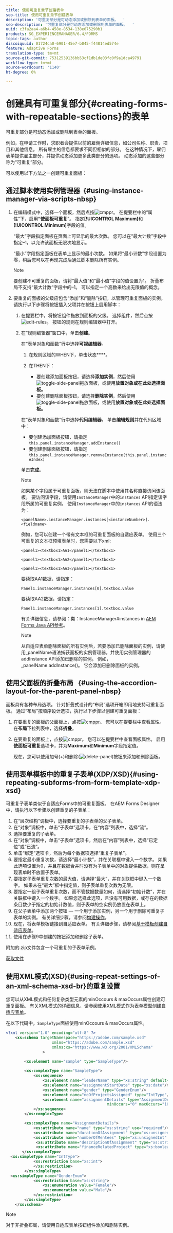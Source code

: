 ```yaml
---
title: 使用可重复章节创建表单
seo-title: 使用可重复章节创建表单
description: '可重复部分是可动态添加或删除到表单的面板。  '
seo-description: '可重复部分是可动态添加或删除到表单的面板。  '
uuid: c3fa2aa4-a6b4-458e-8534-138e075290b1
products: SG_EXPERIENCEMANAGER/6.4/FORMS
topic-tags: author
discoiquuid: 01724ca0-6901-45e7-b045-f44814ed574e
feature: Adaptive Forms
translation-type: tm+mt
source-git-commit: 75312539136bb53cf1db1de03fc0f9a1dca49791
workflow-type: tm+mt
source-wordcount: '1140'
ht-degree: 0%

---
```



# 创建具有可重复部分{#creating-forms-with-repeatable-sections}的表单

可重复部分是可动态添加或删除到表单的面板。

例如，在申请工作时，求职者会提供以前的雇佣详细信息，如公司名称、职责、项目和其他信息。 所有雇主的信息都要求不同但相似的部分。 在这种情况下，雇佣表单提供雇主部分，并提供动态添加更多此类部分的选项。 动态添加的这些部分称为“可重复”部分。

可以使用以下方法之一创建可重复面板：

## 通过脚本使用实例管理器  {#using-instance-manager-via-scripts-nbsp}

1. 在编辑模式中，选择一个面板，然后点按![cmppr](assets/cmppr.png)。 在提要栏中的“属性”下，启用&#x200B;**“使面板可重复**”。 指定&#x200B;**[!UICONTROL Maximum]**&#x200B;和&#x200B;**[!UICONTROL Minimum]**&#x200B;字段的值。

   “最大”字段指定面板在页面上可显示的最大次数。 您可以在“最大计数”字段中指定–1，以允许该面板无限次地显示。

   “最小”字段指定面板在表单上显示的最小次数。 如果将“最小计数”字段设置为零，稍后您可以在再现完成后通过脚本删除所有实例。

   >[!NOTE]
   >
   >要创建不可重复的面板，请将“最大值”和“最小值”字段的值设置为1。 折叠布局不支持“最大计数”字段中的–1。 可以指定一个高数来给出无限值的概念。

1. 要重复的面板的父级应包含“添加”和“删除”按钮，以管理可重复面板的实例。 请执行以下步骤将按钮插入父项并在按钮上启用脚本：

   1. 在提要栏中，将按钮组件拖放到面板的父级。 选择组件，然后点按![edit-rules](assets/edit-rules.png)。 按钮的规则在规则编辑器中打开。
   1. 在“规则编辑器”窗口中，单击&#x200B;**创建**。

      在“表单对象和函数”行中选择&#x200B;**可视编辑器**。

      1. 在规则区域的WHEN下，单击状态&#x200B;****。
      1. 在THEN下：

         * 要创建添加面板按钮，请选择&#x200B;**添加实例**，然后使用![ toggle-side-panel](assets/toggle-side-panel.png)拖放面板，或使用&#x200B;**放置对象或在此处选择面板。**
         * 要创建删除面板按钮，请选择&#x200B;**删除实例**，然后使用![ toggle-side-panel](assets/toggle-side-panel.png)拖放面板，或使用&#x200B;**放置对象或在此处选择面板。**

      在“表单对象和函数”行中选择&#x200B;**代码编辑器**。 单击&#x200B;**编辑规则**&#x200B;并在代码区域中：

      * 要创建添加面板按钮，请指定`this.panel.instanceManager.addInstance()`
      * 要创建删除面板按钮，请指定`this.panel.instanceManager.removeInstance(this.panel.instanceIndex)`

      单击&#x200B;**完成**。

      >[!NOTE]
      >
      >如果某个字段属于可重复面板，则无法在脚本中使用其名称直接访问该面板。 要访问该字段，请使用`InstanceManager`中的`instances` API指定该字段所属的可重复实例。 使用`InstanceManager`中的`instances` API的语法为：
      >
      >
      >`<panelName>.instanceManager.instances[<instanceNumber>].<fieldname>`
      >
      >
      >例如，您可以创建一个带有文本框的可重复面板的自适应表单。 使用三个可重复的文本框预填表单时，您需要以下xml:
      >
      >
      >`<panel1><textbox1>AA1</panel1></textbox1>`
      >
      >
      >`<panel1><textbox1>AA2</panel1></textbox1>`
      >
      >
      >`<panel1><textbox1>AA3</panel1></textbox1>`
      >
      >
      >要读取AA1数据，请指定：
      >
      >
      >`Panel1.instanceManager.instances[0].textbox.value`
      >
      >
      >要读取AA2数据，请指定：
      >
      >
      >`Panel1.instanceManager.instances[1].textbox.value`
      >
      >
      >有关详细信息，请参阅：类：InstanceManager#instances in [AEM Forms Java API参考](https://adobe.com/go/learn_aemforms_documentation_63)。

      >[!NOTE]
      >
      >从自适应表单删除面板的所有实例后，若要添加已删除面板的实例，请使用_panelName语法捕获面板的实例管理器，并使用实例管理器的addInstance API添加已删除的实例。 例如，_panelName.addInstance()。 它会添加已删除面板的实例。















## 使用父面板的折叠布局   {#using-the-accordion-layout-for-the-parent-panel-nbsp}

面板具有各种布局选项。 针对折叠式设计的“布局”选项开箱即用地支持可重复面板。 通过“布局”按顺序设计选项，执行以下步骤以创建可重复面板：

1. 在要重复的面板的父面板上，点按![cmppr](assets/cmppr.png)。 您可以在提要栏中查看属性。 在&#x200B;**布局**&#x200B;下拉列表中，选择&#x200B;**折叠**。
1. 在要重复的面板上，点按![cmppr](assets/cmppr.png)。 您可以在提要栏中查看面板属性。 启用&#x200B;**使面板可重复**&#x200B;选项卡，并为&#x200B;**Maximum**&#x200B;和&#x200B;**Minimum**&#x200B;字段指定值。

   现在，您可以使用加号(+)和删除(![delete-panel](assets/delete-panel.png))按钮来添加和删除面板。

## 使用表单模板中的重复子表单(XDP/XSD){#using-repeating-subforms-from-form-template-xdp-xsd}

可重复子表单类似于自适应Forms中的可重复面板。 在AEM Forms Designer中，请执行以下步骤以创建重复的子表单：

1. 在“层次结构”调板中，选择要重复的子表单的父子表单。
1. 在“对象”调板中，单击“子表单”选项卡，在“内容”列表中，选择“流”。
1. 选择要重复的子表单。
1. 在“对象”调板中，单击“子表单”选项卡，然后在“内容”列表中，选择“已定位”或“已流”。
1. 单击“绑定”选项卡，然后为每个数据项选择“重复子表单”。
1. 要指定最小重复次数，请选择“最小计数”，并在关联框中键入一个数字。 如果此选项设置为0，并且在数据合并时没有为子表单中的对象提供数据，则在呈现表单时不放置子表单。
1. 要指定子表单重复次数的最大值，请选择“最大”，并在关联框中键入一个数字。 如果未在“最大”框中指定值，则子表单重复次数为无限。
1. 要指定一组子表单重复次数，而不管数据数量如何，请选择“初始计数”，并在关联框中键入一个数字。 如果您选择此选项，且没有可用数据，或存在的数据条目数少于指定的初始计数值，则子表单的空实例仍放置在表单上。
1. 在父子表单中添加两个按钮 — 一个用于添加实例，另一个用于删除可重复子表单的实例。 有关详细步骤，请参阅[构建操作](https://help.adobe.com/en_US/AEMForms/6.1/DesignerHelp/WS107c29ade9134a2c74572b5612a87ca2b56-8000.2.html#WS107c29ade9134a2c-1f74d86012a87d4fe55-8000.2)。
1. 现在，将表单模板链接到自适应表单。 有关详细步骤，请参阅[基于模板创建自适应表单](/help/forms/using/creating-adaptive-form.md#create-an-adaptive-form-based-on-a-template)。
1. 使用在步骤9中创建的按钮添加和删除子表单。

附加的.zip文件包含一个可重复的子表单示例。

[获取文件](assets/samplerepeatablesubform.zip)

## 使用XML模式(XSD){#using-repeat-settings-of-an-xml-schema-xsd-br}的重复设置

您可以从XML模式和任何复杂类型元素的minOccours &amp; maxOccurs属性创建可重复面板。 有关XML模式的详细信息，请参阅[使用XML模式作为表单模型创建自适应表单](/help/forms/using/adaptive-form-xml-schema-form-model.md)。

在以下代码中，`SampleType`面板使用minOccours &amp; maxOccurs属性。

```xml
<?xml version="1.0" encoding="utf-8" ?> 
    <xs:schema targetNamespace="https://adobe.com/sample.xsd"
                    xmlns="https://adobe.com/sample.xsd"
                    xmlns:xs="https://www.w3.org/2001/XMLSchema"
                >

        <xs:element name="sample" type="SampleType"/>
        
        <xs:complexType name="SampleType">
            <xs:sequence>
                <xs:element name="leaderName" type="xs:string" default="Enter Name"/>
                <xs:element name="assignmentStartDate" type="xs:date"/>
                <xs:element name="gender" type="GenderEnum"/>
                <xs:element name="noOfProjectsAssigned" type="IntType"/>
                <xs:element name="assignmentDetails" type="AssignmentDetails" 
                                            minOccurs="0" maxOccurs="10"/>
            </xs:sequence>
        </xs:complexType>

        <xs:complexType name="AssignmentDetails">
            <xs:attribute name="name" type="xs:string" use="required"/>
            <xs:attribute name="durationOfAssignment" type="xs:unsignedInt" use="required"/>
            <xs:attribute name="numberOfMentees" type="xs:unsignedInt" use="required"/>
             <xs:attribute name="descriptionOfAssignment" type="xs:string" use="required"/>
             <xs:attribute name="financeRelatedProject" type="xs:boolean"/>
       </xs:complexType>
  <xs:simpleType name="IntType">
            <xs:restriction base="xs:int">
            </xs:restriction>
        </xs:simpleType>
  <xs:simpleType name="GenderEnum">
            <xs:restriction base="xs:string">
                <xs:enumeration value="Female"/>
                <xs:enumeration value="Male"/>
            </xs:restriction>
        </xs:simpleType>
    </xs:schema>
```

>[!NOTE]
>
>对于非折叠布局，请使用自适应表单按钮组件添加和删除实例。
